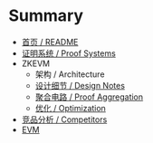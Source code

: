 # Summary

* [首页 / README](README.md)
* [证明系统 / Proof Systems](contents/proof-system.md)
* ZKEVM
    - 架构 / Architecture
    - [设计细节 / Design Notes](contents/design-notes.md)
    - [聚合电路 / Proof Aggregation](contents/proof-aggregation.md)
    - [优化 / Optimization](contents/optimization.md)
* [竞品分析 / Competitors](contents/competitor.md)
* [EVM](contents/evm.md)
